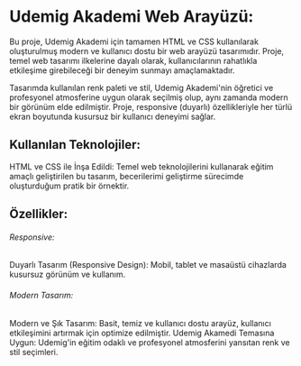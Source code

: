 <h1>Udemig Akademi Web Arayüzü:</h1>

Bu proje, Udemig Akademi için tamamen HTML ve CSS kullanılarak oluşturulmuş modern ve kullanıcı dostu bir web arayüzü tasarımıdır. Proje, temel web tasarımı ilkelerine dayalı olarak, kullanıcılarının rahatlıkla etkileşime girebileceği bir deneyim sunmayı amaçlamaktadır.

Tasarımda kullanılan renk paleti ve stil, Udemig Akademi'nin öğretici ve profesyonel atmosferine uygun olarak seçilmiş olup, aynı zamanda modern bir görünüm elde edilmiştir. Proje, responsive (duyarlı) özellikleriyle her türlü ekran boyutunda kusursuz bir kullanıcı deneyimi sağlar.

<h2>Kullanılan Teknolojiler:</h2>

HTML ve CSS ile İnşa Edildi: Temel web teknolojilerini kullanarak eğitim amaçlı geliştirilen bu tasarım, becerilerimi geliştirme sürecimde oluşturduğum pratik bir örnektir.

<h2>Özellikler:</h2>

<h6>Responsive:</h6>

Duyarlı Tasarım (Responsive Design): Mobil, tablet ve masaüstü cihazlarda kusursuz görünüm ve kullanım.

<h6>Modern Tasarım:</h6>

Modern ve Şık Tasarım: Basit, temiz ve kullanıcı dostu arayüz, kullanıcı etkileşimini artırmak için optimize edilmiştir.
Udemig Akamedi Temasına Uygun: Udemig'in eğitim odaklı ve profesyonel atmosferini yansıtan renk ve stil seçimleri.
